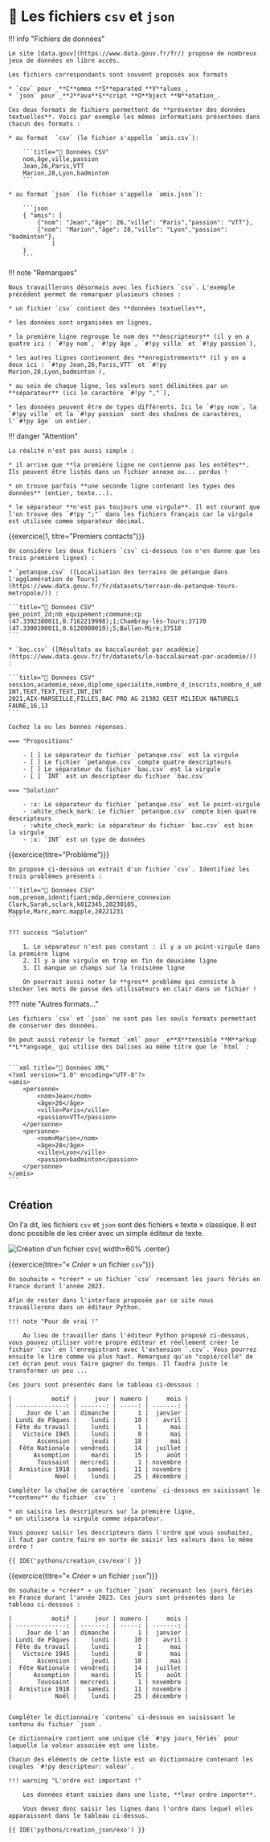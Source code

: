 # 📑 Les fichiers `csv` et `json`


!!! info "Fichiers de données"

    Le site [data.gouv](https://www.data.gouv.fr/fr/) propose de nombreux jeux de données en libre accès.

    Les fichiers correspondants sont souvent proposés aux formats 

    * `csv` pour _**C**omma **S**eparated **V**alues_,
    * `json` pour _**J**ava**S**cript **O**bject **N**otation_.

    Ces deux formats de fichiers permettent de **présenter des données textuelles**. Voici par exemple les mêmes informations présentées dans chacun des formats :

    * au format  `csv` (le fichier s'appelle `amis.csv`):

        ```title="📑 Données CSV"
        nom,âge,ville,passion
        Jean,26,Paris,VTT
        Marion,28,Lyon,badminton
        ```

    * au format `json` (le fichier s'appelle `amis.json`):

        ```json
        { "amis": [
            {"nom": "Jean","âge": 26,"ville": "Paris","passion": "VTT"},
            {"nom": "Marion","âge": 28,"ville": "Lyon","passion": "badminton"},
                ]
        }
        ```

!!! note "Remarques"

    Nous travaillerons désormais avec les fichiers `csv`. L'exemple précédent permet de remarquer plusieurs choses :

    * un fichier `csv` contient des **données textuelles**,

    * les données sont organisées en lignes,

    * la première ligne regroupe le nom des **descripteurs** (il y en a quatre ici : `#!py nom`, `#!py âge`, `#!py ville` et `#!py passion`),

    * les autres lignes contiennent des **enregistrements** (il y en a deux ici : `#!py Jean,26,Paris,VTT` et `#!py Marion,28,Lyon,badminton`),

    * au sein de chaque ligne, les valeurs sont délimitées par un **séparateur** (ici le caractère `#!py ","`),

    * les données peuvent être de types différents. Ici le `#!py nom`, la `#!py ville` et la `#!py passion` sont des chaînes de caractères, l'`#!py âge` un entier.

!!! danger "Attention"

    La réalité n'est pas aussi simple :

    * il arrive que **la première ligne ne contienne pas les entêtes**. Ils peuvent être listés dans un fichier annexe ou... perdus !
    
    * on trouve parfois **une seconde ligne contenant les types des données** (entier, texte...).
    
    * le séparateur **n'est pas toujours une virgule**. Il est courant que l'on trouve des `#!py ";"` dans les fichiers français car la virgule est utilisée comme séparateur décimal.

{{exercice(1, titre="Premiers contacts")}}

    On considère les deux fichiers `csv` ci-dessous (on n'en donne que les trois première lignes) :

    * `petanque.csv` ([Localisation des terrains de pétanque dans l'agglomération de Tours](https://www.data.gouv.fr/fr/datasets/terrain-de-petanque-tours-metropole/)) :

    ```title="📑 Données CSV"
    geo_point_2d;nb_equipement;commune;cp
    (47.3392380011,0.7162219998);1;Chambray-lès-Tours;37170
    (47.3300100011,0.6120900019);5;Ballan-Miré;37510
    ```
    
    * `bac.csv` ([Résultats au baccalauréat par académie](https://www.data.gouv.fr/fr/datasets/le-baccalaureat-par-academie/)) :

    ```title="📑 Données CSV"
    session,academie,sexe,diplome_specialite,nombre_d_inscrits,nombre_d_admis_totaux
    INT,TEXT,TEXT,TEXT,INT,INT
    2021,AIX-MARSEILLE,FILLES,BAC PRO AG 21302 GEST MILIEUX NATURELS FAUNE,16,13
    ```

    Cochez la ou les bonnes réponses.

    === "Propositions"
        
        - [ ] Le séparateur du fichier `petanque.csv` est la virgule
        - [ ] Le fichier `petanque.csv` compte quatre descripteurs
        - [ ] Le séparateur du fichier `bac.csv` est la virgule
        - [ ] `INT` est un descripteur du fichier `bac.csv`

    === "Solution"
        
        - :x: Le séparateur du fichier `petanque.csv` est le point-virgule
        - :white_check_mark: Le fichier `petanque.csv` compte bien quatre descripteurs
        - :white_check_mark: Le séparateur du fichier `bac.csv` est bien la virgule
        - :x: `INT` est un type de données

{{exercice(titre="Problème")}}

    On propose ci-dessous un extrait d'un fichier `csv`. Identifiez les trois problèmes présents :

    ```title="📑 Données CSV"
    nom,prenom,identifiant;mdp,derniere_connexion
    Clark,Sarah,sclark,k012345,20230105,
    Mapple,Marc,marc.mapple,20221231
    ```

    ??? success "Solution"

        1. Le séparateur n'est pas constant : il y a un point-virgule dans la première ligne
        2. Il y a une virgule en trop en fin de deuxième ligne
        3. Il manque un champs sur la troisième ligne

        On pourrait aussi noter le **gros** problème qui consiste à stocker les mots de passe des utilisateurs en clair dans un fichier !

??? note "Autres formats..."

    Les fichiers `csv` et `json` ne sont pas les seuls formats permettant de conserver des données. 
    
    On peut aussi retenir le format `xml` pour _e**X**tensible **M**arkup **L**anguage_ qui utilise des balises au même titre que le `html` :


    ```xml title="📑 Données XML"
    <?xml version="1.0" encoding="UTF-8"?>
    <amis>
        <personne>
            <nom>Jean</nom>
            <âge>26</âge>
            <ville>Paris</ville>
            <passion>VTT</passion>
        </personne>
        <personne>
            <nom>Marion</nom>
            <âge>28</âge>
            <ville>Lyon</ville>
            <passion>badminton</passion>
        </personne>
    </amis>
    ```

## Création

On l'a dit, les fichiers `csv` et `json` sont des fichiers « texte » classique. Il est donc possible de les créer avec un simple éditeur de texte.

![Création d'un fichier csv](creation_dark.gif){ width=60% .center}

{{exercice(titre="« *Créer* » un fichier `csv`")}}

    On souhaite « *créer* » un fichier `csv` recensant les jours fériés en France durant l'année 2023.
    
    Afin de rester dans l'interface proposée par ce site nous travaillerons dans un éditeur Python.

    !!! note "Pour de vrai !"

        Au lieu de travailler dans l'éditeur Python proposé ci-dessous, vous pouvez utiliser votre propre éditeur et réellement créer le fichier `csv` en l'enregistrant avec l'extension `.csv`. Vous pourrez ensuite le lire comme vu plus haut. Remarquez qu'un "copié/collé" de cet écran peut vous faire gagner du temps. Il faudra juste le transformer un peu ...

    Ces jours sont présentés dans le tableau ci-dessous :

    |           motif |     jour | numero |     mois |
    | --------------: | -------: | -----: | -------: |
    |    Jour de l'an | dimanche |      1 |  janvier |
    | Lundi de Pâques |    lundi |     10 |    avril |
    | Fête du travail |    lundi |      1 |      mai |
    |   Victoire 1945 |    lundi |      8 |      mai |
    |       Ascension |    jeudi |     18 |      mai |
    |  Fête Nationale | vendredi |     14 |  juillet |
    |      Assomption |    mardi |     15 |     août |
    |       Toussaint | mercredi |      1 | novembre |
    |  Armistice 1918 |   samedi |     11 | novembre |
    |            Noël |    lundi |     25 | décembre |

    Compléter la chaîne de caractère `contenu` ci-dessous en saisissant le **contenu** du fichier `csv` :

    * on saisira les descripteurs sur la première ligne,
    * on utilisera la virgule comme séparateur.

    Vous pouvez saisir les descripteurs dans l'ordre que vous souhaitez, il faut par contre faire en sorte de saisir les valeurs dans le même ordre !

    {{ IDE('pythons/creation_csv/exo') }}


{{exercice(titre="« *Créer* » un fichier `json`")}}

    On souhaite « *créer* » un fichier `json` recensant les jours fériés en France durant l'année 2023. Ces jours sont présentés dans le tableau ci-dessous :

    |           motif |     jour | numero |     mois |
    | --------------: | -------: | -----: | -------: |
    |    Jour de l'an | dimanche |      1 |  janvier |
    | Lundi de Pâques |    lundi |     10 |    avril |
    | Fête du travail |    lundi |      1 |      mai |
    |   Victoire 1945 |    lundi |      8 |      mai |
    |       Ascension |    jeudi |     18 |      mai |
    |  Fête Nationale | vendredi |     14 |  juillet |
    |      Assomption |    mardi |     15 |     août |
    |       Toussaint | mercredi |      1 | novembre |
    |  Armistice 1918 |   samedi |     11 | novembre |
    |            Noël |    lundi |     25 | décembre |


    Compléter le dictionnaire `contenu` ci-dessous en saisissant le contenu du fichier `json`.
    
    Ce dictionnaire contient une unique clé `#!py jours_fériés` pour laquelle la valeur associée est une liste.

    Chacun des éléments de cette liste est un dictionnaire contenant les couples `#!py descripteur: valeur`.

    !!! warning "L'ordre est important !"

        Les données étant saisies dans une liste, **leur ordre importe**.
        
        Vous devez donc saisir les lignes dans l'ordre dans lequel elles apparaissent dans le tableau ci-dessus. 

    {{ IDE('pythons/creation_json/exo') }}
